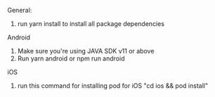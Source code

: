 General:
1. run yarn install to install all package dependencies

Android

1. Make sure you're using JAVA SDK v11 or above
2. Run yarn android or npm run android

iOS

1. run this command for installing pod for iOS "cd ios && pod install"

